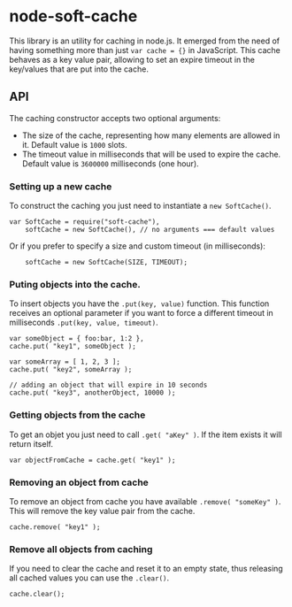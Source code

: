 node-soft-cache
===============

This library is an utility for caching in node.js. It emerged from the need of having something more than just `var cache = {}` in JavaScript. This cache behaves as a key value pair, allowing to set an expire timeout in the key/values that are put into the cache.

## API

The caching constructor accepts two optional arguments:
- The size of the cache, representing how many elements are allowed in it. Default value is `1000` slots.
- The timeout value in milliseconds that will be used to expire the cache. Default value is `3600000` milliseconds (one hour).


### Setting up a new cache

To construct the caching you just need to instantiate a `new SoftCache()`.

```
var SoftCache = require("soft-cache"),
    softCache = new SoftCache(), // no arguments === default values
```

Or if you prefer to specify a size and custom timeout (in milliseconds):
```
    softCache = new SoftCache(SIZE, TIMEOUT);
```


### Puting objects into the cache.

To insert objects you have the `.put(key, value)` function. This function receives an optional parameter if you want to force a different timeout in milliseconds `.put(key, value, timeout)`.

```
var someObject = { foo:bar, 1:2 },
cache.put( "key1", someObject );

var someArray = [ 1, 2, 3 ];
cache.put( "key2", someArray );

// adding an object that will expire in 10 seconds
cache.put( "key3", anotherObject, 10000 );

```


### Getting objects from the cache

To get an objet you just need to call `.get( "aKey" )`. If the item exists it will return itself.

```
var objectFromCache = cache.get( "key1" );
```


### Removing an object from cache

To remove an object from cache you have available `.remove( "someKey" )`. This will remove the key value pair from the cache.
```
cache.remove( "key1" );
```

### Remove all objects from caching

If you need to clear the cache and reset it to an empty state, thus releasing all cached values you can use the `.clear()`.
```
cache.clear();
```